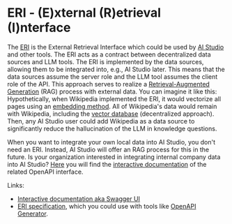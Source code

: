 # ERI - (E)xternal (R)etrieval (I)nterface

The [ERI](https://github.com/MindWorkAI/ERI) is the External Retrieval Interface which could be used by [AI Studio](https://github.com/MindWorkAI/AI-Studio) and other tools. The ERI acts as a contract between decentralized data sources and LLM tools. The ERI is implemented by the data sources, allowing them to be integrated into, e.g., AI Studio later. This means that the data sources assume the server role and the LLM tool assumes the client role of the API. This approach serves to realize a [Retrieval-Augmented Generation](https://en.wikipedia.org/wiki/Retrieval-augmented_generation) (RAG) process with external data. You can imagine it like this: Hypothetically, when Wikipedia implemented the ERI, it would vectorize all pages using an [embedding method](https://en.wikipedia.org/wiki/Word_embedding). All of Wikipedia's data would remain with Wikipedia, including the [vector database](https://en.wikipedia.org/wiki/Vector_database) (decentralized approach). Then, any AI Studio user could add Wikipedia as a data source to significantly reduce the hallucination of the LLM in knowledge questions.

When you want to integrate your own local data into AI Studio, you don't need an ERI. Instead, AI Studio will offer an RAG process for this in the future. Is your organization interested in integrating internal company data into AI Studio? [Here](https://mindworkai.org/swagger-ui.html) you will find the [interactive documentation](https://mindworkai.org/swagger-ui.html) of the related OpenAPI interface.

Links:
- [Interactive documentation aka Swagger UI](https://mindworkai.org/swagger-ui.html)
- [ERI specification](https://mindworkai.org/eri-specification.json), which you could use with tools like [OpenAPI Generator](https://github.com/OpenAPITools/openapi-generator).